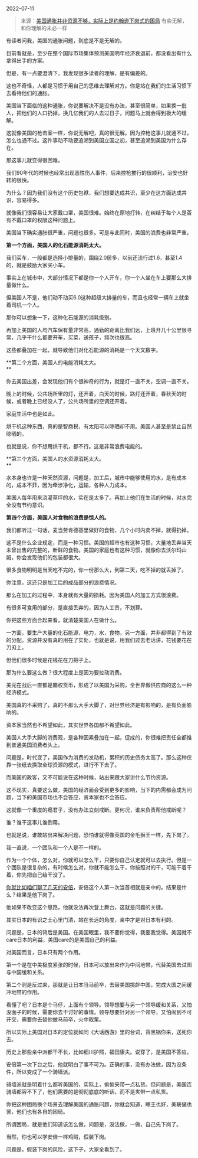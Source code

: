 2022-07-11

> 来源：[美国通胀并非资源不够，实际上是约翰逊下岗式的困局](http://mp.weixin.qq.com/s?__biz=MzU3NDc5Nzc0NQ==&mid=2247518888&idx=1&sn=84e5581985d9c0ada2edd0932d985e3c&chksm=fd2e2876ca59a1609115aa28c4636488f241e147b2968d7db0baf83ff96c0848a7eb133c3654&scene=27#wechat_redirect)
> 有些无解，和你理解的未必一样

有读者问我，美国的通胀问题，到底是不是无解的。  

  

目前看就是，至少在整个国际市场集体预测美国明年经济衰退前，都没看出有什么拿得出手的方案。  

  

但是，有一点要澄清下，我发现很多读者的理解，是有偏差的。

  

这也不奇怪，人都是习惯于用自己的思维去理解对方。你是站在我们的生活习惯下去看待他们的通胀。

  

美国当下面临的这种通胀，你说要解决不是没有办法，甚至很简单，如果换一批人，把他们的人口扔掉，换几亿我们的人去过日子，问题马上就会得到极大的缓解。  

  

这就像美国的枪击案一样，你说无解吧，真的很无解。因为控枪这事儿就通不过，怎么也通不过。这件事动不动要追溯到美国立国之初，甚至追溯到美国为什么存在。  

  

那这事儿就变得很困难。  

  

我们90年代的时候也经常出现恶性伤人事件，后来控枪推行的很顺利，治安也好转的很快。

  

为什么？因为我们没有这个历史包袱，我们想要达成共识，至少在这方面达成共识，容易得多。

  

就像我们很容易让大家戴口罩，美国很难。始终在原地打转，在纠结于每个人是否有不戴口罩的权限这种问题上。  

  

美国当下确实通胀很严重，问题也很多。可是与此同时，美国的浪费也非常严重。  

  

 **第一个方面，美国人的化石能源消耗太大。**

  

我们买车，一般都是选择小排量的，围绕2.0居多，以前还流行过1.6，甚至1.4的，就是鼓励大家买小车。  

  

事实上在城市中，大部分情况下都是你一个人开车，你一个人坐在车上要那么大排量做什么。  

  

但美国人不是，他们动不动买6.0这种超级大排量的车，而且也经常一辆车上就坐着司机一个人。  

  

那你可以想象一下，这种化石能源的消耗级别。  

  

再加上美国的人均汽车保有量非常高，通勤的距离比我们远，上班开几十公里很寻常，几乎干什么都要开车，买菜，送孩子，频次也很高。

  

这些都叠加在一起，就导致他们对化石能源的消耗是一个天文数字。

  

 **第二个方面，美国人的电能消耗太大。  
**

  

你去美国出差，会发现他们有个很神奇的行为，就是灯一直不关，空调一直不关。  

  

晚上的时候，公共场所里的灯，还开着，白天的时候，路灯还开着，春秋天的时候，或者晚上已经没人了，公共场所里的空调还开着。  

  

家庭生活中也是如此。

  

烘干机这种东西，真的是智商税，有太阳可以晾晒却不用。美国人甚至是禁止自然晾晒的。

  

也就是说，你不想用烘干机，都不行。这是非常浪费电能的。

  

 **第三个方面，美国人的水资源消耗太大。  
**

  

水本身也许是一种天然资源，问题是，加工后，城市中能够使用的水，是有成本的，成本不菲，因为牵涉净化，运输，各种人力成本。  

  

美国人每年用来浇灌草坪的水，实在是太多了。再加上他们在生活的时候，对水完全没有节约意识。

  

 **第四个方面，美国人对食物的浪费是惊人的。**

  

我们都听过一句话，麦当劳肯德基里做好的食物，几个小时内卖不掉，就得扔掉。  

  

这不是什么企业规定，而是一种习惯。美国的超市也有这种习惯，大量地丢弃当天未曾出售的完整的，新鲜的食物。美国的家庭也有这种习惯，就像你去沃尔玛山姆，你会发现他们的包装都很大。

  

很多食物明明是当天吃不完的，你一份那么大，到第二天，吃不掉的就丢掉了。  

  

你注意，这还只是加工后的成品部分的浪费情况。

  

那么在加工的过程中，本身就有大量的损耗。因为美国人的加工方式很浪费。  

  

有很多可食用的部分，是直接丢弃的，因为人工贵，不划算。  

  

你把这些方面合起来看，就清楚美国人在做什么。

  

一方面，要生产大量的化石能源，电力，水，食物，另一方面，并非都得到了有效的分配。资源并没有真的用在了实处，也就是说，用我们过去老话讲，花钱要花在刀刃上。

  

但他们很多时候是花钱花在刀把子上。

  

那为什么要这么做？很大程度上是因为要拉动消费。  

  

美元在战后一直都是霸权货币，形成了以美国为采购，全世界做供应商的这么一种经济模式。

  

美国真的不采购了，真的不那么大手大脚了，对世界经济是有影响的，是有负面影响的。  

  

资本家当然也不希望如此，其实世界各国都不希望如此。

  

美国人大手大脚的消费观，是各种因素叠加在一起，促成的，你很难把责任全都推到普通美国消费者头上。  

  

问题是，时代变了，美国作为消费的发动机，累积的历史债务太高了。那么这种仅靠一张纸去换取全球资源的模式，进行不下去了。  

  

而美国的政客，又不可能说在这种时候，站出来跟大家讲什么节约资源。  

  

这不现实，真要这么做，美国的经济面会受到更多的影响，当下的内需都会成为问题，当下的美国市场也不会答应，资本家也不会答应。

  

这就像一个重度的瘾君子，没有办法立刻戒断。更何况，谁来负责帮他戒断呢？

  

谁？谁干这事儿谁倒霉。

  

也就是说，谁敢站出来解决问题，恐怕谁就得像英国的金毛狮王一样，先下岗了。

  

我一直说，一个团队和一个人是不一样的。

  

作为一个个体，怎么对，你就可以怎么干，只要你自己认定就可以去执行。但是一个团队是很复杂的，有时候怎么对，你就不能怎么干，你按照对的干，可能干着干着，你先把自己给干没了。

  

[你就比如咱们聊了几天的安倍](http://mp.weixin.qq.com/s?__biz=MzU0MjYwNDU2Mw==&mid=2247507087&idx=1&sn=1bd39b28ca91bdb23da6c30e85b2804f&chksm=fb1ab0f3cc6d39e52c68e6bc24a5614c23cb444cf1cd9372c218efe0af3c3fd4c393afe5fcf3&scene=21#wechat_redirect)，安倍这个人第一次当首相就是亲中的。结果是什么？结果是他下岗了。  

  

他如果不改变这个思路，他就没法再次登上舞台，这就是问题的关键。

  

其实日本的有识之士心里门清，站在长远的角度，亲中才是对日本有利的。

  

问题是，日本的背后是美国。在美国眼里，我不要你觉得，我要我觉得。美国就不care日本的利益，美国care的是美国自己的利益。

  

对美国而言，日本只有两个作用。  

  

第一个是在中美极度紧张的时候，日本可以放出来作为中间地带，代替美国去试图与中国缓和关系。

  

第二个则是反过来，那就是让日本当马前卒，去替美国挑衅中国，完成大国之间缓冲地带的作用。

  

看懂了吧？日本是个马仔，上面有个领导。领导想要与另一个领导缓和关系，又怕没面子的时候，需要你去干讨好的事情。领导想要针对另一个领导，又怕闹到不可开交，需要你去替他做马前卒，火中取栗。  

  

所以实际上美国对日本的定位就如同《大话西游》里的台词，背黑锅你来，送死你去。  

  

历史上那些亲中派都干不长，比如细川护熙，福田康夫。说穿了，是美国不答应。

  

安倍第一次下台之后，他就明白了事不可为。正确的事，没有办法做，因为没条件，所以变成了一个骑墙派。  

  

骑墙派就是明着什么都听美国的，实际上，偷偷夹带一点私货。但问题是，美国连骑墙都容不下了，他们需要的是彻彻底底的听话，而不是夹带一点私货。  

  

你把这种困局换个场景去理解美国的通胀问题，你就会知道，睡王也好，美联储也罢，他们也有各自的困局。  

  

所谓困局，就是他们知道该怎么做，问题是，没法做，一做，自己先下岗了。

  

当然，你也可以学安倍一样鸡贼，假装下岗。

  

问题是，假装下岗的风险，这下子，大家全看到了。

